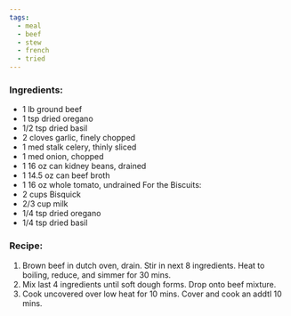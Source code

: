 ```yaml
---
tags:
  - meal
  - beef
  - stew
  - french
  - tried
---
```

### Ingredients:
- 1 lb ground beef
- 1 tsp dried oregano 
- 1/2 tsp dried basil
- 2 cloves garlic, finely chopped
- 1 med stalk celery, thinly sliced
- 1 med onion, chopped
- 1 16 oz can kidney beans, drained
- 1 14.5 oz can beef broth
- 1 16 oz whole tomato, undrained
For the Biscuits:
- 2 cups Bisquick
- 2/3 cup milk
- 1/4 tsp dried oregano
- 1/4 tsp dried basil

### Recipe:
1. Brown beef in dutch oven, drain. Stir in next 8 ingredients. Heat to boiling, reduce, and simmer for 30 mins.
2. Mix last 4 ingredients until soft dough forms. Drop onto beef mixture.
3. Cook uncovered over low heat for 10 mins. Cover and cook an addtl 10 mins. 